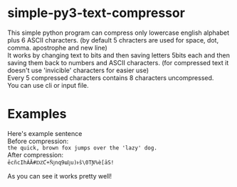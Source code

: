 # simple-py3-text-compressor
This simple python program can compress only lowercase english alphabet plus 6 ASCII characters. (by default 5 chracters are used for space, dot, comma. apostrophe and new line)<br>
It works by changing text to bits and then saving letters 5bits each and then saving them back to numbers and ASCII characters. (for compressed text it doesn't use 'invicible' characters for easier use)<br>
Every 5 compressed characters contains 8 characters uncompressed.<br>
You can use cli or input file.<br>
# Examples
Here's example sentence<br>
Before compression:<br>
`the quick, brown fox jumps over the 'lazy' dog.`<br>
After compression:<br>
`ēcñcIhÁĂ#ǱƇ+̎ǋnq9ɯǉu)ͱŝ\0TƝ%è[āS!`<br>

As you can see it works pretty well!<br>
